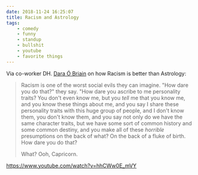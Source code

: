 ```yaml
---
date: 2018-11-24 16:25:07
title: Racism and Astrology
tags:
    - comedy
    - funny
    - standup
    - bullshit
    - youtube
    - favorite things
---
```


Via co-worker DH. [Dara Ó Briain](https://en.wikipedia.org/wiki/Dara_%C3%93_Briain) on how Racism is better than Astrology:

> Racism is one of the worst social evils they can imagine. "How dare you do that?" they say. "How dare you ascribe to me personality traits? You don't even know me, but you _tell_ me that you know me, and you know these things about me, and you say I share these personality traits with this huge group of people, and I don't know them, you don't know them, and you say not only do we have the same character traits, but we have some sort of common history and some common destiny, and you make all of these _horrible_ presumptions on the back of what? On the back of a fluke of birth. How dare you do that?
>
> What? Ooh, Capricorn.

https://www.youtube.com/watch?v=hhCWw0E_mVY
